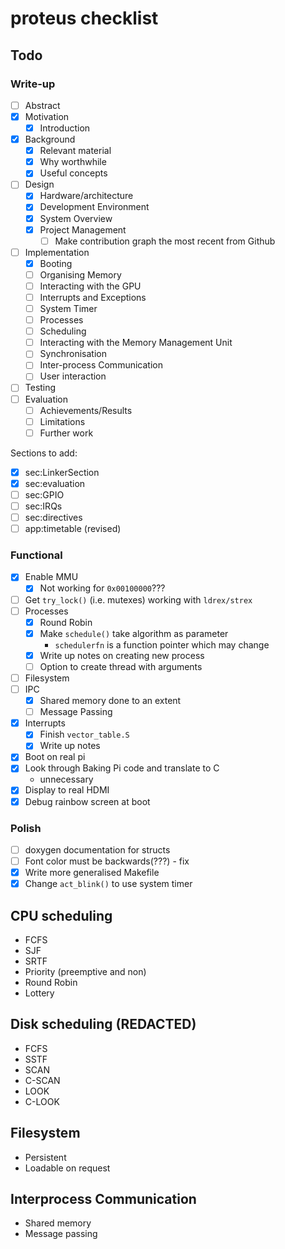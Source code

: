 # proteus checklist
## Todo
### Write-up
- [ ] Abstract
- [x] Motivation
  - [x] Introduction
- [x] Background
  - [x] Relevant material
  - [x] Why worthwhile
  - [x] Useful concepts
- [ ] Design
  - [x] Hardware/architecture
  - [x] Development Environment
  - [x] System Overview
  - [x] Project Management
    - [ ] Make contribution graph the most recent from Github
- [ ] Implementation
    - [x] Booting
    - [ ] Organising Memory
    - [ ] Interacting with the GPU
    - [ ] Interrupts and Exceptions
    - [ ] System Timer
    - [ ] Processes
    - [ ] Scheduling
    - [ ] Interacting with the Memory Management Unit
    - [ ] Synchronisation
    - [ ] Inter-process Communication
    - [ ] User interaction
- [ ] Testing
- [ ] Evaluation
  - [ ] Achievements/Results
  - [ ] Limitations
  - [ ] Further work

Sections to add:
- [x] sec:LinkerSection
- [x] sec:evaluation
- [ ] sec:GPIO
- [ ] sec:IRQs
- [ ] sec:directives
- [ ] app:timetable (revised)
### Functional
- [x] Enable MMU
  - [x] Not working for `0x00100000`???
- [ ] Get `try_lock()` (i.e. mutexes) working with `ldrex/strex`
- [ ] Processes
  - [x] Round Robin
  - [x] Make `schedule()` take algorithm as parameter
    - `schedulerfn` is a function pointer which may change
  - [x] Write up notes on creating new process
  - [ ] Option to create thread with arguments
- [ ] Filesystem
- [ ] IPC
  - [x] Shared memory done to an extent
  - [ ] Message Passing
- [x] Interrupts
  - [x] Finish `vector_table.S`
  - [x] Write up notes
- [x] Boot on real pi
- [x] Look through Baking Pi code and translate to C
  - unnecessary
- [x] Display to real HDMI
- [x] Debug rainbow screen at boot

### Polish
- [ ] doxygen documentation for structs
- [ ] Font color must be backwards(???) - fix
- [x] Write more generalised Makefile
- [x] Change `act_blink()` to use system timer

## CPU scheduling
  * FCFS
  * SJF
  * SRTF
  * Priority (preemptive and non)
  * Round Robin
  * Lottery

## Disk scheduling (REDACTED)
  * FCFS
  * SSTF
  * SCAN
  * C-SCAN
  * LOOK
  * C-LOOK

## Filesystem
  * Persistent
  * Loadable on request

## Interprocess Communication
  * Shared memory
  * Message passing
